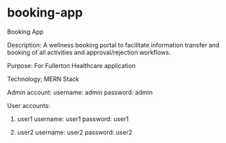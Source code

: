 # booking-app
Booking App

Description:
A wellness booking portal to facilitate information transfer and booking of all activities and approval/rejection workflows.

Purpose:
For Fullerton Healthcare application

Technology;
MERN Stack

Admin account:
username: admin
password: admin

User accounts:

1. user1
username: user1
password: user1

2. user2
username: user2
password: user2
